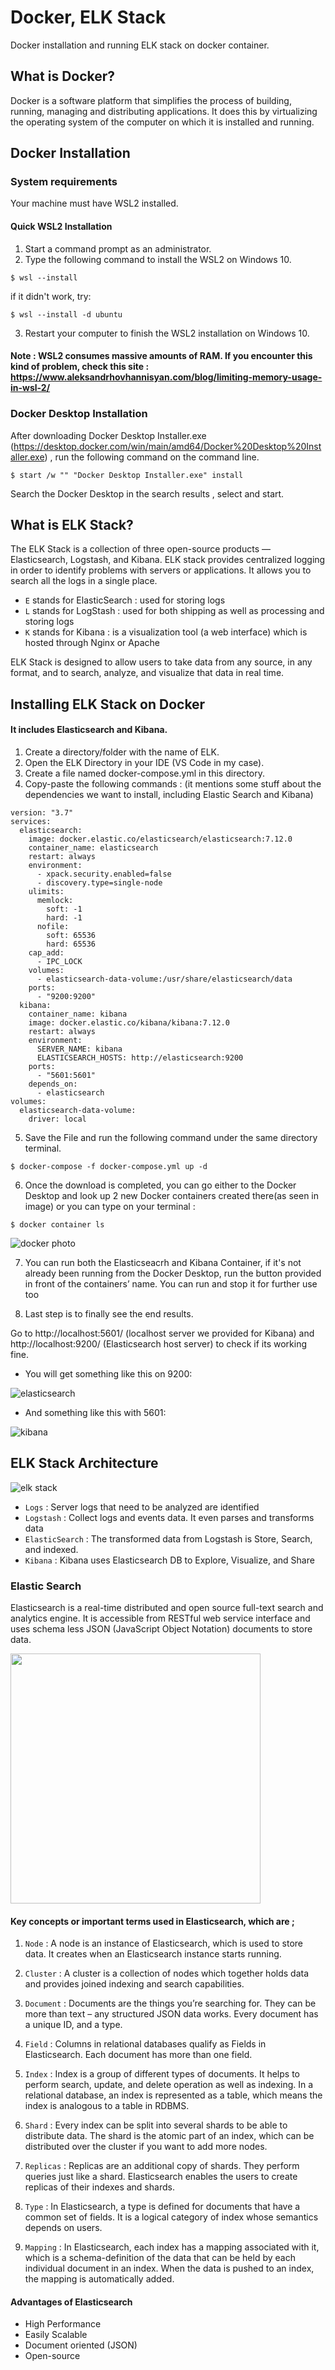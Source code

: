 # Docker, ELK Stack
Docker installation and running ELK stack on docker container.

## What is Docker?
Docker is a software platform that simplifies the process of building, running, managing and distributing applications. It does this by virtualizing the operating system of the computer on which it is installed and running.

## Docker Installation

### System requirements
Your machine must have WSL2 installed.

#### Quick WSL2 Installation
1. Start a command prompt as an administrator.
2. Type the following command to install the WSL2 on Windows 10.
```
$ wsl --install
```
if it didn't work, try:
```
$ wsl --install -d ubuntu
```
3. Restart your computer to finish the WSL2 installation on Windows 10.

#### Note : WSL2 consumes massive amounts of RAM. If you encounter this kind of problem, check this site : https://www.aleksandrhovhannisyan.com/blog/limiting-memory-usage-in-wsl-2/

### Docker Desktop Installation
After downloading Docker Desktop Installer.exe (https://desktop.docker.com/win/main/amd64/Docker%20Desktop%20Installer.exe) , run the following command on the command line.

```
$ start /w "" "Docker Desktop Installer.exe" install
```
Search the Docker Desktop in the search results , select and start.

## What is ELK Stack?
The ELK Stack is a collection of three open-source products — Elasticsearch, Logstash, and Kibana. ELK stack provides centralized logging in order to identify problems with servers or applications. It allows you to search all the logs in a single place.

- `E` stands for ElasticSearch : used for storing logs
- `L` stands for LogStash : used for both shipping as well as processing and storing logs
- `K` stands for Kibana : is a visualization tool (a web interface) which is hosted through Nginx or Apache

ELK Stack is designed to allow users to take data from any source, in any format, and to search, analyze, and visualize that data in real time.

## Installing ELK Stack on Docker
#### It includes Elasticsearch and Kibana.

1. Create a directory/folder with the name of ELK.
2. Open the ELK Directory in your IDE (VS Code in my case).
3. Create a file named docker-compose.yml in this directory.
4. Copy-paste the following commands : (it mentions some stuff about the dependencies we want to install, including Elastic Search and Kibana)
```
version: "3.7"
services:
  elasticsearch:
    image: docker.elastic.co/elasticsearch/elasticsearch:7.12.0
    container_name: elasticsearch
    restart: always
    environment:
      - xpack.security.enabled=false
      - discovery.type=single-node
    ulimits: 
      memlock:
        soft: -1 
        hard: -1
      nofile:
        soft: 65536
        hard: 65536
    cap_add: 
      - IPC_LOCK
    volumes:
      - elasticsearch-data-volume:/usr/share/elasticsearch/data
    ports:
      - "9200:9200"
  kibana:
    container_name: kibana
    image: docker.elastic.co/kibana/kibana:7.12.0
    restart: always
    environment:
      SERVER_NAME: kibana
      ELASTICSEARCH_HOSTS: http://elasticsearch:9200
    ports:
      - "5601:5601"
    depends_on:
      - elasticsearch
volumes: 
  elasticsearch-data-volume:
    driver: local
```

5. Save the File and run the following command under the same directory terminal.
```
$ docker-compose -f docker-compose.yml up -d
```

6. Once the download is completed, you can go either to the Docker Desktop and look up 2 new Docker containers created there(as seen in image) or you can type on your terminal :
```
$ docker container ls
```
![docker photo](https://github.com/esraeryilmaz/docker-elk-stack/blob/main/img/docker%20desktop.PNG)

7. You can run both the Elasticseacrh and Kibana Container, if it's not already been running from the Docker Desktop, run the button provided in front of the containers’ name.
You can run and stop it for further use too

8. Last step is to finally see the end results.

Go to http://localhost:5601/ (localhost server we provided for Kibana) and http://localhost:9200/ (Elasticsearch host server) to check if its working fine.

- You will get something like this on 9200:

![elasticsearch](https://github.com/esraeryilmaz/docker-elk-stack/blob/main/img/elasticsearch.PNG)

- And something like this with 5601:

![kibana](https://github.com/esraeryilmaz/docker-elk-stack/blob/main/img/kibana.PNG)

## ELK Stack Architecture

![elk stack](https://github.com/esraeryilmaz/docker-elk-stack/blob/main/img/elk%20stack.PNG)

- `Logs` : Server logs that need to be analyzed are identified
- `Logstash` : Collect logs and events data. It even parses and transforms data
- `ElasticSearch` : The transformed data from Logstash is Store, Search, and indexed.
- `Kibana` : Kibana uses Elasticsearch DB to Explore, Visualize, and Share

### Elastic Search 
Elasticsearch is a real-time distributed and open source full-text search and analytics engine. It is accessible from RESTful web service interface and uses schema less JSON (JavaScript Object Notation) documents to store data.

<img src="https://github.com/esraeryilmaz/docker-elk-stack/blob/main/img/relational%20vs%20elastic.png" width="400"/>

#### Key concepts or important terms used in Elasticsearch, which are ;  

1. `Node` : A node is an instance of Elasticsearch, which is used to store data. It creates when an Elasticsearch instance starts running.

2. `Cluster` : A cluster is a collection of nodes which together holds data and provides joined indexing and search capabilities.

3. `Document` : Documents are the things you’re searching for. They can be more than text – any structured JSON data works. Every document has a unique ID, and a type. 

4. `Field` : Columns in relational databases qualify as Fields in Elasticsearch. Each document has more than one field.

5. `Index` : Index is a group of different types of documents. It helps to perform search, update, and delete operation as well as indexing. In a relational database, an index is represented as a table, which means the index is analogous to a table in RDBMS. 

6. `Shard` : Every index can be split into several shards to be able to distribute data. The shard is the atomic part of an index, which can be distributed over the cluster if you want to add more nodes.

7. `Replicas` : Replicas are an additional copy of shards. They perform queries just like a shard. Elasticsearch enables the users to create replicas of their indexes and shards.

8. `Type` : In Elasticsearch, a type is defined for documents that have a common set of fields. It is a logical category of index whose semantics depends on users.

9. `Mapping` : In Elasticsearch, each index has a mapping associated with it, which is a schema-definition of the data that can be held by each individual document in an index. When the data is pushed to an index, the mapping is automatically added.


#### Advantages of Elasticsearch
- High Performance
- Easily Scalable
- Document oriented (JSON)
- Open-source


